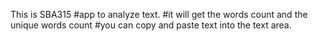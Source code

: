 This is SBA315
#app to analyze text.
#it will get the words count and the unique words count
#you can copy and paste text into the text area.
